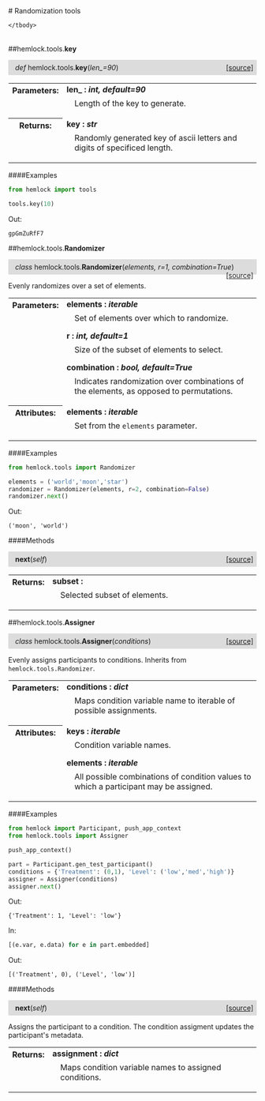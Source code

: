 <script src="https://cdn.mathjax.org/mathjax/latest/MathJax.js?config=TeX-AMS-MML_HTMLorMML" type="text/javascript"></script>

<link rel="stylesheet" href="https://assets.readthedocs.org/static/css/readthedocs-doc-embed.css" type="text/css" />

<style>
    a.src-href {
        float: right;
    }
    p.attr {
        margin-top: 0.5em;
        margin-left: 1em;
    }
    p.func-header {
        background-color: gainsboro;
        border-radius: 0.1em;
        padding: 0.5em;
        padding-left: 1em;
    }
    table.field-table {
        border-radius: 0.1em
    }
</style># Randomization tools

<table class="docutils field-list field-table" frame="void" rules="none">
    <col class="field-name" />
    <col class="field-body" />
    <tbody valign="top">
        
    </tbody>
</table>



##hemlock.tools.**key**

<p class="func-header">
    <i>def</i> hemlock.tools.<b>key</b>(<i>len_=90</i>) <a class="src-href" target="_blank" href="https://github.com/dsbowen/hemlock/blob/master/hemlock/tools/random.py#L12">[source]</a>
</p>



<table class="docutils field-list field-table" frame="void" rules="none">
    <col class="field-name" />
    <col class="field-body" />
    <tbody valign="top">
        <tr class="field">
    <th class="field-name"><b>Parameters:</b></td>
    <td class="field-body" width="100%"><b>len_ : <i>int, default=90</i></b>
<p class="attr">
    Length of the key to generate.
</p></td>
</tr>
<tr class="field">
    <th class="field-name"><b>Returns:</b></td>
    <td class="field-body" width="100%"><b>key : <i>str</i></b>
<p class="attr">
    Randomly generated key of ascii letters and digits of specificed length.
</p></td>
</tr>
    </tbody>
</table>

####Examples

```python
from hemlock import tools

tools.key(10)
```

Out:

```
gpGmZuRfF7
```

##hemlock.tools.**Randomizer**

<p class="func-header">
    <i>class</i> hemlock.tools.<b>Randomizer</b>(<i>elements, r=1, combination=True</i>) <a class="src-href" target="_blank" href="https://github.com/dsbowen/hemlock/blob/master/hemlock/tools/random.py#L43">[source]</a>
</p>

Evenly randomizes over a set of elements.

<table class="docutils field-list field-table" frame="void" rules="none">
    <col class="field-name" />
    <col class="field-body" />
    <tbody valign="top">
        <tr class="field">
    <th class="field-name"><b>Parameters:</b></td>
    <td class="field-body" width="100%"><b>elements : <i>iterable</i></b>
<p class="attr">
    Set of elements over which to randomize.
</p>
<b>r : <i>int, default=1</i></b>
<p class="attr">
    Size of the subset of elements to select.
</p>
<b>combination : <i>bool, default=True</i></b>
<p class="attr">
    Indicates randomization over combinations of the elements, as opposed to permutations.
</p></td>
</tr>
<tr class="field">
    <th class="field-name"><b>Attributes:</b></td>
    <td class="field-body" width="100%"><b>elements : <i>iterable</i></b>
<p class="attr">
    Set from the <code>elements</code> parameter.
</p></td>
</tr>
    </tbody>
</table>

####Examples

```python
from hemlock.tools import Randomizer

elements = ('world','moon','star')
randomizer = Randomizer(elements, r=2, combination=False)
randomizer.next()
```

Out:

```
('moon', 'world')
```

####Methods



<p class="func-header">
    <i></i> <b>next</b>(<i>self</i>) <a class="src-href" target="_blank" href="https://github.com/dsbowen/hemlock/blob/master/hemlock/tools/random.py#L88">[source]</a>
</p>



<table class="docutils field-list field-table" frame="void" rules="none">
    <col class="field-name" />
    <col class="field-body" />
    <tbody valign="top">
        <tr class="field">
    <th class="field-name"><b>Returns:</b></td>
    <td class="field-body" width="100%"><b>subset : <i></i></b>
<p class="attr">
    Selected subset of elements.
</p></td>
</tr>
    </tbody>
</table>



##hemlock.tools.**Assigner**

<p class="func-header">
    <i>class</i> hemlock.tools.<b>Assigner</b>(<i>conditions</i>) <a class="src-href" target="_blank" href="https://github.com/dsbowen/hemlock/blob/master/hemlock/tools/random.py#L98">[source]</a>
</p>

Evenly assigns participants to conditions. Inherits from
`hemlock.tools.Randomizer`.

<table class="docutils field-list field-table" frame="void" rules="none">
    <col class="field-name" />
    <col class="field-body" />
    <tbody valign="top">
        <tr class="field">
    <th class="field-name"><b>Parameters:</b></td>
    <td class="field-body" width="100%"><b>conditions : <i>dict</i></b>
<p class="attr">
    Maps condition variable name to iterable of possible assignments.
</p></td>
</tr>
<tr class="field">
    <th class="field-name"><b>Attributes:</b></td>
    <td class="field-body" width="100%"><b>keys : <i>iterable</i></b>
<p class="attr">
    Condition variable names.
</p>
<b>elements : <i>iterable</i></b>
<p class="attr">
    All possible combinations of condition values to which a participant may be assigned.
</p></td>
</tr>
    </tbody>
</table>

####Examples

```python
from hemlock import Participant, push_app_context
from hemlock.tools import Assigner

push_app_context()

part = Participant.gen_test_participant()
conditions = {'Treatment': (0,1), 'Level': ('low','med','high')}
assigner = Assigner(conditions)
assigner.next()
```

Out:

```
{'Treatment': 1, 'Level': 'low'}
```

In:

```python
[(e.var, e.data) for e in part.embedded]
```

Out:

```
[('Treatment', 0), ('Level', 'low')]
```

####Methods



<p class="func-header">
    <i></i> <b>next</b>(<i>self</i>) <a class="src-href" target="_blank" href="https://github.com/dsbowen/hemlock/blob/master/hemlock/tools/random.py#L153">[source]</a>
</p>

Assigns the participant to a condition. The condition assigment
updates the participant's metadata.

<table class="docutils field-list field-table" frame="void" rules="none">
    <col class="field-name" />
    <col class="field-body" />
    <tbody valign="top">
        <tr class="field">
    <th class="field-name"><b>Returns:</b></td>
    <td class="field-body" width="100%"><b>assignment : <i>dict</i></b>
<p class="attr">
    Maps condition variable names to assigned conditions.
</p></td>
</tr>
    </tbody>
</table>

